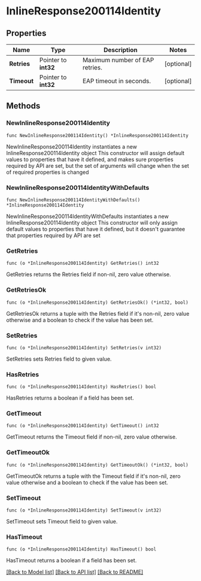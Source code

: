 # InlineResponse200114Identity

## Properties

Name | Type | Description | Notes
------------ | ------------- | ------------- | -------------
**Retries** | Pointer to **int32** | Maximum number of EAP retries. | [optional] 
**Timeout** | Pointer to **int32** | EAP timeout in seconds. | [optional] 

## Methods

### NewInlineResponse200114Identity

`func NewInlineResponse200114Identity() *InlineResponse200114Identity`

NewInlineResponse200114Identity instantiates a new InlineResponse200114Identity object
This constructor will assign default values to properties that have it defined,
and makes sure properties required by API are set, but the set of arguments
will change when the set of required properties is changed

### NewInlineResponse200114IdentityWithDefaults

`func NewInlineResponse200114IdentityWithDefaults() *InlineResponse200114Identity`

NewInlineResponse200114IdentityWithDefaults instantiates a new InlineResponse200114Identity object
This constructor will only assign default values to properties that have it defined,
but it doesn't guarantee that properties required by API are set

### GetRetries

`func (o *InlineResponse200114Identity) GetRetries() int32`

GetRetries returns the Retries field if non-nil, zero value otherwise.

### GetRetriesOk

`func (o *InlineResponse200114Identity) GetRetriesOk() (*int32, bool)`

GetRetriesOk returns a tuple with the Retries field if it's non-nil, zero value otherwise
and a boolean to check if the value has been set.

### SetRetries

`func (o *InlineResponse200114Identity) SetRetries(v int32)`

SetRetries sets Retries field to given value.

### HasRetries

`func (o *InlineResponse200114Identity) HasRetries() bool`

HasRetries returns a boolean if a field has been set.

### GetTimeout

`func (o *InlineResponse200114Identity) GetTimeout() int32`

GetTimeout returns the Timeout field if non-nil, zero value otherwise.

### GetTimeoutOk

`func (o *InlineResponse200114Identity) GetTimeoutOk() (*int32, bool)`

GetTimeoutOk returns a tuple with the Timeout field if it's non-nil, zero value otherwise
and a boolean to check if the value has been set.

### SetTimeout

`func (o *InlineResponse200114Identity) SetTimeout(v int32)`

SetTimeout sets Timeout field to given value.

### HasTimeout

`func (o *InlineResponse200114Identity) HasTimeout() bool`

HasTimeout returns a boolean if a field has been set.


[[Back to Model list]](../README.md#documentation-for-models) [[Back to API list]](../README.md#documentation-for-api-endpoints) [[Back to README]](../README.md)


